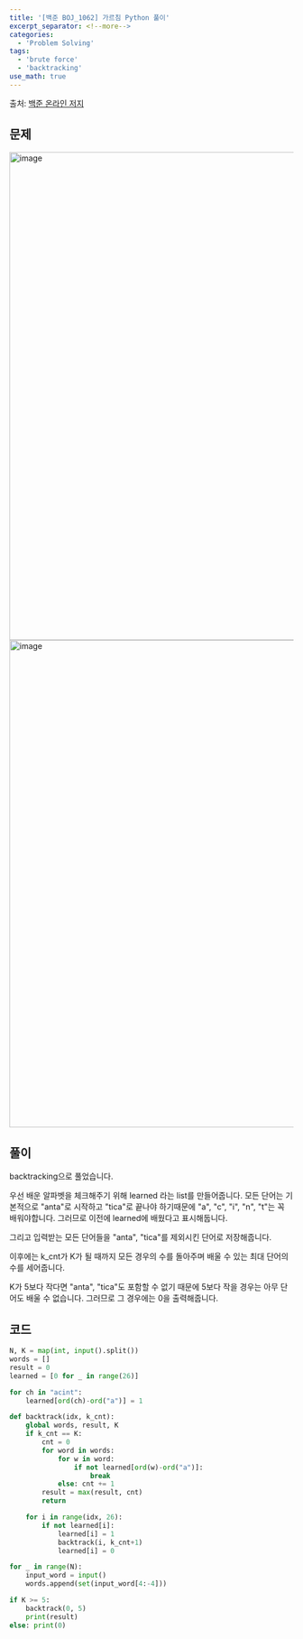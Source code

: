 ```yaml
---
title: '[백준 BOJ_1062] 가르침 Python 풀이'
excerpt_separator: <!--more-->
categories:
  - 'Problem Solving'
tags:
  - 'brute force'
  - 'backtracking'
use_math: true
---
```


출처: [백준 온라인 저지](https://www.acmicpc.net/problem/1062)

## 문제

<img width="865" alt="image" src="https://user-images.githubusercontent.com/59808674/180216074-0d4b5cee-d647-410e-9dcf-2a318ef4680d.png">
<img width="864" alt="image" src="https://user-images.githubusercontent.com/59808674/180216162-9d6268cb-e98e-4e9a-8209-0b1737f44347.png">


## 풀이

backtracking으로 풀었습니다.

우선 배운 알파벳을 체크해주기 위해 learned 라는 list를 만들어줍니다. 모든 단어는 기본적으로 "anta"로 시작하고 "tica"로 끝나야 하기때문에 "a", "c", "i", "n", "t"는 꼭 배워야합니다. 그러므로 이전에 learned에 배웠다고 표시해둡니다.  

그리고 입력받는 모든 단어들을 "anta", "tica"를 제외시킨 단어로 저장해줍니다.

이후에는 k_cnt가 K가 될 때까지 모든 경우의 수를 돌아주며 배울 수 있는 최대 단어의 수를 세어줍니다.  

K가 5보다 작다면 "anta", "tica"도 포함할 수 없기 때문에 5보다 작을 경우는 아무 단어도 배울 수 없습니다. 그러므로 그 경우에는 0을 출력해줍니다.

## 코드

```python
N, K = map(int, input().split())
words = []
result = 0
learned = [0 for _ in range(26)]

for ch in "acint":
    learned[ord(ch)-ord("a")] = 1

def backtrack(idx, k_cnt):
    global words, result, K
    if k_cnt == K:
        cnt = 0
        for word in words:
            for w in word:
                if not learned[ord(w)-ord("a")]:
                    break
            else: cnt += 1
        result = max(result, cnt)
        return

    for i in range(idx, 26):
        if not learned[i]:
            learned[i] = 1
            backtrack(i, k_cnt+1)
            learned[i] = 0

for _ in range(N):
    input_word = input()
    words.append(set(input_word[4:-4]))

if K >= 5:
    backtrack(0, 5)
    print(result)
else: print(0)
```
